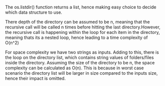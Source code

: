The os.listdir() function returns a list, hence making easy choice to decide which data structure to use.

There depth of the directory can be assumed to be n, meaning that the recursive call will be called n times before hitting the last directory.However,
the recursive call is happening within the loop for each item in the directory, meaning thats its a nested loop, hence leading to a time complexity of O(n^2)

For space complexity we have two strings as inputs. Adding to this, there is the loop on the directory list, which contains string values of folders/files inside the directory. Assuming the size of the directory to be n, the space complexity can be calculated as O(n). This is because in worst case scenario the directory list will be larger in size compared to the inputs size, hence their impact is omitted.